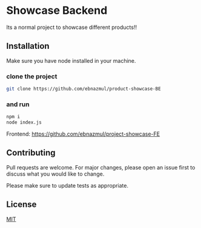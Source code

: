 # Showcase Backend

Its a normal project to showcase different products!! 

## Installation

Make sure you have node installed in your machine.

### clone the project

```bash
git clone https://github.com/ebnazmul/product-showcase-BE
```
### and run

```bash
npm i
node index.js
```

Frontend: https://github.com/ebnazmul/project-showcase-FE

## Contributing

Pull requests are welcome. For major changes, please open an issue first
to discuss what you would like to change.

Please make sure to update tests as appropriate.

## License

[MIT](https://choosealicense.com/licenses/mit/)